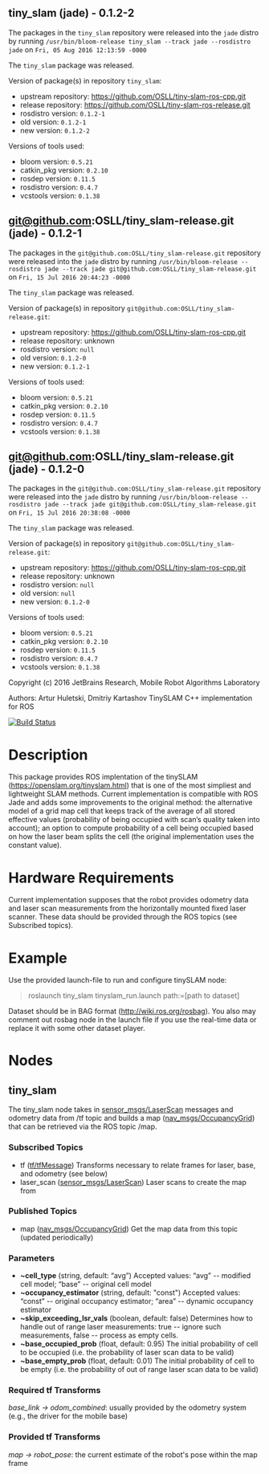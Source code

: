 ## tiny_slam (jade) - 0.1.2-2

The packages in the `tiny_slam` repository were released into the `jade` distro by running `/usr/bin/bloom-release tiny_slam --track jade --rosdistro jade` on `Fri, 05 Aug 2016 12:13:59 -0000`

The `tiny_slam` package was released.

Version of package(s) in repository `tiny_slam`:

- upstream repository: https://github.com/OSLL/tiny-slam-ros-cpp.git
- release repository: https://github.com/OSLL/tiny-slam-ros-release.git
- rosdistro version: `0.1.2-1`
- old version: `0.1.2-1`
- new version: `0.1.2-2`

Versions of tools used:

- bloom version: `0.5.21`
- catkin_pkg version: `0.2.10`
- rosdep version: `0.11.5`
- rosdistro version: `0.4.7`
- vcstools version: `0.1.38`


## git@github.com:OSLL/tiny_slam-release.git (jade) - 0.1.2-1

The packages in the `git@github.com:OSLL/tiny_slam-release.git` repository were released into the `jade` distro by running `/usr/bin/bloom-release --rosdistro jade --track jade git@github.com:OSLL/tiny_slam-release.git` on `Fri, 15 Jul 2016 20:44:23 -0000`

The `tiny_slam` package was released.

Version of package(s) in repository `git@github.com:OSLL/tiny_slam-release.git`:

- upstream repository: https://github.com/OSLL/tiny-slam-ros-cpp.git
- release repository: unknown
- rosdistro version: `null`
- old version: `0.1.2-0`
- new version: `0.1.2-1`

Versions of tools used:

- bloom version: `0.5.21`
- catkin_pkg version: `0.2.10`
- rosdep version: `0.11.5`
- rosdistro version: `0.4.7`
- vcstools version: `0.1.38`


## git@github.com:OSLL/tiny_slam-release.git (jade) - 0.1.2-0

The packages in the `git@github.com:OSLL/tiny_slam-release.git` repository were released into the `jade` distro by running `/usr/bin/bloom-release --rosdistro jade --track jade git@github.com:OSLL/tiny_slam-release.git` on `Fri, 15 Jul 2016 20:38:08 -0000`

The `tiny_slam` package was released.

Version of package(s) in repository `git@github.com:OSLL/tiny_slam-release.git`:

- upstream repository: https://github.com/OSLL/tiny-slam-ros-cpp.git
- release repository: unknown
- rosdistro version: `null`
- old version: `null`
- new version: `0.1.2-0`

Versions of tools used:

- bloom version: `0.5.21`
- catkin_pkg version: `0.2.10`
- rosdep version: `0.11.5`
- rosdistro version: `0.4.7`
- vcstools version: `0.1.38`


Copyright (c) 2016 JetBrains Research, Mobile Robot Algorithms Laboratory

Authors: Artur Huletski, Dmitriy Kartashov
TinySLAM C++ implementation for ROS

[![Build Status](http://build.ros.org/buildStatus/icon?job=Jdoc__tiny_slam__ubuntu_trusty_amd64)](http://build.ros.org/job/Jdoc__tiny_slam__ubuntu_trusty_amd64/)

# Description

This package provides ROS implentation of the tinySLAM (https://openslam.org/tinyslam.html) that is one of the most simpliest and lightweight SLAM methods. Current implementation is compatible with ROS Jade and adds some improvements to the original method:
the alternative model of a grid map cell that keeps track of the average of all stored effective values (probability of being occupied with scan’s quality taken into account);
an option to compute probability of a cell being occupied based on how the laser beam splits the cell (the original implementation uses the constant value).

# Hardware Requirements

Current implementation supposes that the robot provides odometry data and laser scan measurements from the horizontally mounted fixed laser scanner. These data should be provided through the ROS topics (see Subscribed topics).

# Example

Use the provided launch-file to run and configure tinySLAM node:

> roslaunch tiny_slam tinyslam_run.launch path:=[path to dataset]

Dataset should be in BAG format (http://wiki.ros.org/rosbag). You also may comment out rosbag node in the launch file if you use the real-time data or replace it with some other dataset player.

# Nodes 

## tiny_slam

The tiny_slam node takes in [sensor_msgs/LaserScan](http://docs.ros.org/api/sensor_msgs/html/msg/LaserScan.html) messages and odometry data from /tf topic and builds a map ([nav_msgs/OccupancyGrid](http://docs.ros.org/api/nav_msgs/html/msg/OccupancyGrid.html)) that can be retrieved via the ROS topic /map.

### Subscribed Topics

* tf ([tf/tfMessage](http://docs.ros.org/api/tf/html/msg/tfMessage.html)) Transforms necessary to relate frames for laser, base, and odometry (see below)
* laser_scan ([sensor_msgs/LaserScan](http://docs.ros.org/api/sensor_msgs/html/msg/LaserScan.html)) Laser scans to create the map from

### Published Topics

* map ([nav_msgs/OccupancyGrid](http://docs.ros.org/api/nav_msgs/html/msg/OccupancyGrid.html)) Get the map data from this topic (updated periodically)

### Parameters

* **~cell_type** (string, default: “avg”)
Accepted values: “avg” -- modified cell model; “base” -- original cell model
* **~occupancy_estimator** (string, default: "const")
Accepted values: “const” -- original occupancy estimator; “area” -- dynamic occupancy estimator
* **~skip_exceeding_lsr_vals** (boolean, default: false)
Determines how to handle out of range laser measurements: true -- ignore such measurements, false -- process as empty cells.
* **~base_occupied_prob** (float, default: 0.95)
The initial probability of cell to be occupied (i.e. the probability of laser scan data to be valid)
* **~base_empty_prob** (float, default: 0.01)
The initial probability of cell to be empty (i.e. the probability of out of range laser scan data to be valid)

### Required tf Transforms
*base_link → odom_combined*: usually provided by the odometry system (e.g., the driver for the mobile base)

### Provided tf Transforms
*map → robot_pose*: the current estimate of the robot's pose within the map frame 


